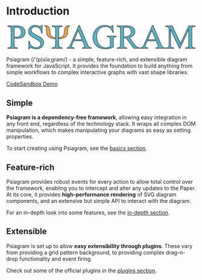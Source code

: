 # Introduction

![](https://raw.githubusercontent.com/liamross/psiagram/master/logo/logo-title.png)

Psiagram \(/ˈ\(p\)sīəˌɡram/\) - a simple, feature-rich, and extensible diagram framework for JavaScript. It provides the foundation to build anything from simple workflows to complex interactive graphs with vast shape libraries.

[CodeSandbox Demo](https://codesandbox.io/s/qzwk05zx4j)

## Simple

**Psiagram is a dependency-free framework**, allowing easy integration in any front end, regardless of the technology stack. It wraps all complex DOM manipulation, which makes manipulating your diagrams as easy as setting properties.

To start creating using Psiagram, see the [basics section](basics/).

## Feature-rich

Psiagram provides robust events for every action to allow total control over the framework, enabling you to intercept and alter any updates to the Paper. At its core, it provides **high-performance rendering** of SVG diagram components, and an extensive but simple API to interact with the diagram.

For an in-depth look into some features, see the [in-depth section](in-depth/).

## Extensible

Psiagram is set up to allow **easy extensibility through plugins**. These vary from providing a grid pattern background, to providing complex drag-n-drop functionality and event firing.

Check out some of the official plugins in the [plugins section](plugins/).

